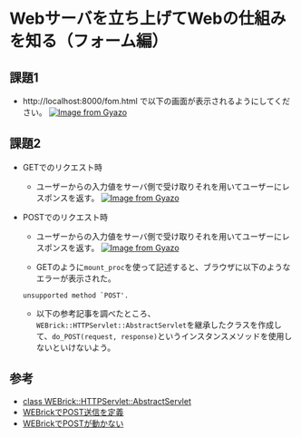 # Webサーバを立ち上げてWebの仕組みを知る（フォーム編）
## 課題1
- http://localhost:8000/fom.html で以下の画面が表示されるようにしてください。
  [![Image from Gyazo](https://i.gyazo.com/828f58dbcb5b21497e1cab4e2047f4dc.png)](https://gyazo.com/828f58dbcb5b21497e1cab4e2047f4dc)
## 課題2
- GETでのリクエスト時
  - ユーザーからの入力値をサーバ側で受け取りそれを用いてユーザーにレスポンスを返す。
  [![Image from Gyazo](https://i.gyazo.com/fc42e5c29f33e6b65dcd924603f3fa86.png)](https://gyazo.com/fc42e5c29f33e6b65dcd924603f3fa86)

- POSTでのリクエスト時
  - ユーザーからの入力値をサーバ側で受け取りそれを用いてユーザーにレスポンスを返す。
  [![Image from Gyazo](https://i.gyazo.com/6fca51e755feea949e93e65360bb0573.png)](https://gyazo.com/6fca51e755feea949e93e65360bb0573)

  - GETのように`mount_proc`を使って記述すると、ブラウザに以下のようなエラーが表示された。
  ```
  unsupported method `POST'.
  ```
  - 以下の参考記事を調べたところ、`WEBrick::HTTPServlet::AbstractServlet`を継承したクラスを作成して、`do_POST(request, response)`というインスタンスメソッドを使用しないといけないよう。
## 参考
- [class WEBrick::HTTPServlet::AbstractServlet](https://docs.ruby-lang.org/ja/latest/class/WEBrick=3a=3aHTTPServlet=3a=3aAbstractServlet.html)
- [WEBrickでPOST送信を定義](http://tessai99.livedoor.blog/archives/18521746.html)
- [WEBrickでPOSTが動かない](https://plaza.rakuten.co.jp/papi2y/diary/201006060000/)
